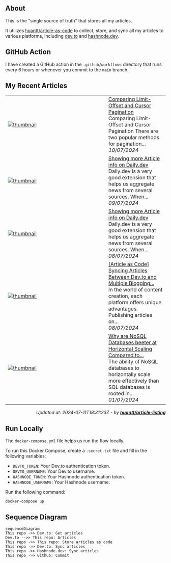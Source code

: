 ## About
This is the "single source of truth" that stores all my articles.

It utilizes [huantt/article-as-code](https://github.com/huantt/article-as-code) to collect, store, and sync all my articles to various platforms, including [dev.to](https://dev.to) and [hashnode.dev](https://hashnode.dev).

## GitHub Action
I have created a GitHub action in the `.github/workflows` directory that runs every 6 hours or whenever you commit to the `main` branch.

## My Recent Articles

<table>
        <tr>
            <td width="300px">
                <a href="https://dev.to/jacktt/comparing-limit-offset-and-cursor-pagination-1n81">
                    <img src="https://dynamic-thumbnail-dev-to.vercel.app/article/1917961/thumbnail?t=2024-07-11%2018%3a31%3a23.801311885%20%2b0000%20UTC%20m%3d%2b0.128472455" alt="thumbnail">
                </a>
            </td>
            <td>
                <a href="https://dev.to/jacktt/comparing-limit-offset-and-cursor-pagination-1n81">Comparing Limit-Offset and Cursor Pagination</a>
                <div>Comparing Limit-Offset and Cursor Pagination   There are two popular methods for pagination...</div>
                <div><i>10/07/2024</i></div>
            </td>
        </tr>
        <tr>
            <td width="300px">
                <a href="https://dev.to/jacktt/showing-more-article-info-on-dailydev-239b">
                    <img src="https://dynamic-thumbnail-dev-to.vercel.app/article/1916637/thumbnail?t=2024-07-11%2018%3a31%3a23.801311885%20%2b0000%20UTC%20m%3d%2b0.128472455" alt="thumbnail">
                </a>
            </td>
            <td>
                <a href="https://dev.to/jacktt/showing-more-article-info-on-dailydev-239b">Showing more Article info on Daily.dev</a>
                <div>Daily.dev is a very good extension that helps us aggregate news from several sources.  When...</div>
                <div><i>09/07/2024</i></div>
            </td>
        </tr>
        <tr>
            <td width="300px">
                <a href="https://dev.to/jacktt/showing-more-article-info-on-dailydev-5351">
                    <img src="https://dynamic-thumbnail-dev-to.vercel.app/article/1916216/thumbnail?t=2024-07-11%2018%3a31%3a23.801311885%20%2b0000%20UTC%20m%3d%2b0.128472455" alt="thumbnail">
                </a>
            </td>
            <td>
                <a href="https://dev.to/jacktt/showing-more-article-info-on-dailydev-5351">Showing more Article info on Daily.dev</a>
                <div>Daily.dev is a very good extension that helps us aggregate news from several sources.  When...</div>
                <div><i>08/07/2024</i></div>
            </td>
        </tr>
        <tr>
            <td width="300px">
                <a href="https://dev.to/jacktt/article-as-code-syncing-articles-between-devto-and-multiple-blogging-platforms-4a7c">
                    <img src="https://dynamic-thumbnail-dev-to.vercel.app/article/1915755/thumbnail?t=2024-07-11%2018%3a31%3a23.801311885%20%2b0000%20UTC%20m%3d%2b0.128472455" alt="thumbnail">
                </a>
            </td>
            <td>
                <a href="https://dev.to/jacktt/article-as-code-syncing-articles-between-devto-and-multiple-blogging-platforms-4a7c">[Article as Code] Syncing Articles Between Dev.to and Multiple Blogging...</a>
                <div>In the world of content creation, each platform offers unique advantages. Publishing articles on...</div>
                <div><i>08/07/2024</i></div>
            </td>
        </tr>
        <tr>
            <td width="300px">
                <a href="https://dev.to/jacktt/why-are-nosql-databases-beeter-at-horizontal-scaling-compared-to-sql-databases-1hk2">
                    <img src="https://dynamic-thumbnail-dev-to.vercel.app/article/1907261/thumbnail?t=2024-07-11%2018%3a31%3a23.801311885%20%2b0000%20UTC%20m%3d%2b0.128472455" alt="thumbnail">
                </a>
            </td>
            <td>
                <a href="https://dev.to/jacktt/why-are-nosql-databases-beeter-at-horizontal-scaling-compared-to-sql-databases-1hk2">Why are NoSQL Databases beeter at Horizontal Scaling Compared to...</a>
                <div>The ability of NoSQL databases to horizontally scale more effectively than SQL databases is rooted in...</div>
                <div><i>01/07/2024</i></div>
            </td>
        </tr>
</table>

<div align="right">

*Updated at: 2024-07-11T18:31:23Z - by **[huantt/article-listing](https://github.com/huantt/article-listing)***

</div>


## Run Locally
The `docker-compose.yml` file helps us run the flow locally.

To run this Docker Compose, create a `.secret.txt` file and fill in the following variables:
- `DEVTO_TOKEN`: Your Dev.to authentication token.
- `DEVTO_USERNAME`: Your Dev.to username.
- `HASHNODE_TOKEN`: Your Hashnode authentication token.
- `HASHNODE_USERNAME`: Your Hashnode username.

Run the following command:
```shell
docker-compose up
```

## Sequence Diagram
```mermaid
sequenceDiagram
This repo ->> Dev.to: Get articles
Dev.to -->> This repo: Articles
This repo ->> This repo: Store articles as code
This repo ->> Dev.to: Sync articles
This repo ->> Hashnode.dev: Sync articles
This repo ->> Github: Commit
```